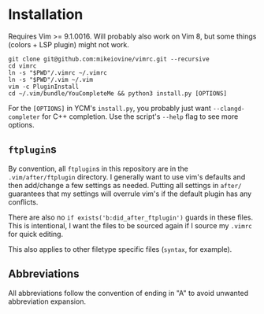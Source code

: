 # Installation
Requires Vim >= 9.1.0016. Will probably also work on Vim 8, but some things 
(colors + LSP plugin) might not work.

```
git clone git@github.com:mikeiovine/vimrc.git --recursive
cd vimrc
ln -s "$PWD"/.vimrc ~/.vimrc
ln -s "$PWD"/.vim ~/.vim
vim -c PluginInstall
cd ~/.vim/bundle/YouCompleteMe && python3 install.py [OPTIONS]
```

For the `[OPTIONS]` in YCM's `install.py`, you probably just want `--clangd-completer` for 
C++ completion. Use the script's `--help` flag to see more options.

## `ftplugin`s

By convention, all `ftplugin`s in this repository are in the `.vim/after/ftplugin` directory. 
I generally want to use vim's defaults and then add/change a few settings as needed. 
Putting all settings in `after/` guarantees that my settings will overrule vim's if the default 
plugin has any conflicts.

There are also no `if exists('b:did_after_ftplugin')` guards in these files. 
This is intentional, I want the files to be sourced again if I source my `.vimrc` 
for quick editing.

This also applies to other filetype specific files (`syntax`, for example).

## Abbreviations

All abbreviations follow the convention of ending in "A" to avoid unwanted abbreviation expansion.
